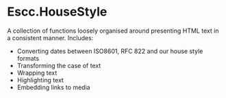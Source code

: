 Escc.HouseStyle
===============

A collection of functions loosely organised around presenting HTML text in a consistent manner. Includes:

* Converting dates between ISO8601, RFC 822 and our house style formats
* Transforming the case of text
* Wrapping text
* Highlighting text
* Embedding links to media